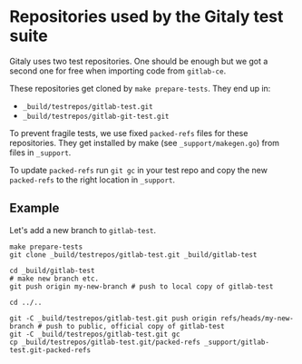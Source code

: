 # Repositories used by the Gitaly test suite

Gitaly uses two test repositories. One should be enough but we got a
second one for free when importing code from `gitlab-ce`.

These repositories get cloned by `make prepare-tests`. They end up in:

- `_build/testrepos/gitlab-test.git`
- `_build/testrepos/gitlab-git-test.git`

To prevent fragile tests, we use fixed `packed-refs` files for these
repositories. They get installed by make (see `_support/makegen.go`)
from files in `_support`.

To update `packed-refs` run `git gc` in your test repo and copy the new
`packed-refs` to the right location in `_support`.

## Example

Let's add a new branch to `gitlab-test`.

```shell
make prepare-tests
git clone _build/testrepos/gitlab-test.git _build/gitlab-test

cd _build/gitlab-test
# make new branch etc.
git push origin my-new-branch # push to local copy of gitlab-test

cd ../..

git -C _build/testrepos/gitlab-test.git push origin refs/heads/my-new-branch # push to public, official copy of gitlab-test
git -C _build/testrepos/gitlab-test.git gc
cp _build/testrepos/gitlab-test.git/packed-refs _support/gitlab-test.git-packed-refs
```
